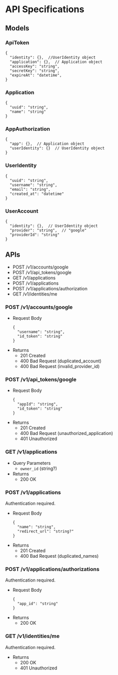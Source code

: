 # API Specifications

## Models

### ApiToken

```jsonc
{
  "identity": {},  //UserIdentity object
  "application": {},  // Application object
  "accessKey": "string",
  "secretKey": "string",
  "expireAt": "datetime",
}
```

### Application

```jsonc
{
  "uuid": "string",
  "name": "string"
}
```

### AppAuthorization

```jsonc
{
  "app": {},  // Application object
  "userIdentity": {}  // UserIdentity object
}
```

### UserIdentity

```jsonc
{
  "uuid": "string",
  "username": "string",
  "email": "string",
  "created_at": "datetime"
}
```

### UserAccount

```jsonc
{
  "identity": {},  // UserIdentity object
  "provider": "string",  // "google"
  "providerId": "string"
}
```

## APIs

- POST /v1/accounts/google
- POST /v1/api_tokens/google
- GET /v1/applications
- POST /v1/applications
- POST /v1/applications/authorization
- GET /v1/identities/me

### POST /v1/accounts/google

* Request Body
    ```jsonc
    {
      "username": "string",
      "id_token": "string"
    }
    ```
* Returns
    * 201 Created
    * 400 Bad Request (duplicated_account)
    * 400 Bad Request (invalid_provider_id)

### POST /v1/api_tokens/google

* Request Body
    ```jsonc
    {
      "appId": "string",
      "id_token": "string"
    }
    ```
* Returns
    * 201 Created
    * 400 Bad Request (unauthorized_application)
    * 401 Unauthorized

### GET /v1/applications

* Query Parameters
    * `owner_id` (string?)
* Returns
    * 200 OK

### POST /v1/applications

Authentication required.

* Request Body
    ```jsonc
    {
      "name": "string",
      "redirect_url": "string?"
    }
    ```
* Returns
    * 201 Created
    * 400 Bad Request (duplicated_names)

### POST /v1/applications/authorizations

Authentication required.

* Request Body
    ```jsonc
    {
      "app_id": "string"
    }
    ```
* Returns
    * 200 OK

### GET /v1/identities/me

Authentication required.

* Returns
    * 200 OK
    * 401 Unauthorized
